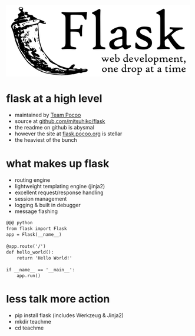 <!SLIDE center>

![flask](flask.png)

<!SLIDE bullets incremental transition=fade>

# flask at a high level

* maintained by [Team Pocoo](http://pocoo.org/)
* source at [github.com/mitsuhiko/flask](https://github.com/mitsuhiko/flask)
* the readme on github is abysmal
* however the site at [flask.pocoo.org](http://flask.pocoo.org/) is stellar
* the heaviest of the bunch

<!SLIDE bullets incremental transition=fade>

# what makes up flask

* routing engine
* lightweight templating engine (jinja2)
* excellent request/response handling
* session management
* logging & built in debugger
* message flashing

<!SLIDE transition=fade>

	@@@ python
	from flask import Flask
	app = Flask(__name__)

	@app.route('/')
	def hello_world():
		return 'Hello World!'

	if __name__ == '__main__':
		app.run()

<!SLIDE bullets incremental transition=fade>

# less talk more action

* pip install flask (includes Werkzeug & Jinja2)
* mkdir teachme
* cd teachme